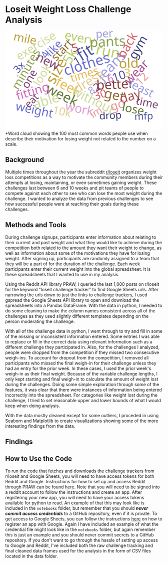 # Loseit Weight Loss Challenge Analysis

[![Word Cloud](figures/online_wordcloud_100_words.svg)](figures/online_wordcloud_100_words.svg)
*Word cloud showing the 100 most common words people use when describe their motivation for losing weight not related to the number on a scale.

## Background

Multiple times throughout the year the subreddit [r/loseit](https://www.reddit.com/r/loseit) organizes weight loss competitions as a way to motivate the community members during their attempts at losing, maintaining, or even sometimes gaining weight. These challenges last between 6 and 10 weeks and pit teams of people to compete against each other to see who can lose the most weight during the challenge. I wanted to analyze the data from previous challenges to see how successful people were at reaching their goals during these challenges.

## Methods and Tools

During challenge signups, participants enter information about relating to their current and past weight and what they would like to achieve during the competition both related to the amount they want their weight to change, as well as information about some of the motivations they have for losing weight. After signing up, participants are randomly assigned to a team that they will be a part of for the duration of the challenge. Each week participants enter their current weight into the global spreadsheet. It is these spreadsheets that I wanted to use in my analysis.

Using the Reddit API library PRAW, I queried the last 1,000 posts on r/loseit for the keyword "loseit challenge tracker" to find Google Sheets urls. After narrowing the urls down to just the links to challenge trackers, I used gspread the Google Sheets API library to open and download the spreadsheets into a Pandas DataFrame. With the data in python, I needed to do some cleaning to make the column names consistent across all of the challenges as they used slightly different templates depending on the person moderating the challenge.

With all of the challenge data in python, I went through to try and fill in some of the missing or inconsistent information entered. Some entries I was able to replace or fill in the correct data using relevant information such as a different challenge they participated in. Also, for the challenges I analyzed, people were dropped from the competition if they missed two consecutive weigh-ins. To account for dropout from the competition, I removed all participants who missed the final weigh-in for their challenge unless they had an entry for the prior week. In these cases, I used the prior week's weigh-in as their final weight. Because of the variable challenge lengths, I only kept starting and final weigh-in to calculate the amount of weight lost during the challenges. Doing some simple exploration through some of the features, it was clear that there were instances of information being entered incorrectly into the spreadsheet. For categories like weight lost during the challenge, I tried to set reasonable upper and lower bounds of what I would keep when doing analysis.

With the data mostly cleaned except for some outliers, I proceded in using Seaborn and Matplotlib to create visualizations showing some of the more interesting findings from the data. 

## Findings

## How to Use the Code

To run the code that fetches and downloads the challenge trackers from r/loseit and Google Sheets, you will need to have access tokens for both Reddit and Google. Instructions for how to set up and access Reddit through PRAW can be found [here](https://github.com/reddit-archive/reddit/wiki/OAuth2). Note that you will need to be signed into a reddit account to follow the instructions and create an app. After registering your new app, you will need to have your access tokens available for python to read. An example of that this may look like is included in the `notebooks` folder, but remember that you should ***never commit access credentials*** to a GitHub repository, even if it is private. To get access to Google Sheets, you can follow the instructions [here](https://gspread.readthedocs.io/en/latest/oauth2.html) on how to register an app with Google. Again I have included an example of what the credential file might look like in the `notebooks` folder, but again remember this is just an example and you should never commit secrets to a GitHub repository. If you don't want to go through the hassle of setting up access to Google and Reddit, I've included both the raw challenge tracking and final cleaned data frames used for the analysis in the form of CSV files located in the data folder.





